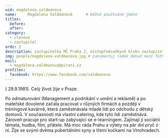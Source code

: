```yaml
---
uid: magdalena.valdmanova
name:     Magdalena Valdmanová  	# běžně používáné jméno
titles:
  before: 
  after: 
category:
  - clenove
  - zastupitel
ordz: 2
description: zastupitelka MČ Praha 2, místopředsedkyně klubu zastupitelů Pirátů MČ Praha 2, místopředsedkyně KS Praha
img: people/magdalena-valdmanova.jpg # zakomentuj radek dokud není fotka
mail:
  - magdalena.valdmanova@pirati.cz
profiles: 
  facebook: https://www.facebook.com/valdmanova
---
```


( 29.9.1981). Celý život žije v Praze.

Po odmaturování (Management a podnikání v umění a reklamě) a po mateřské dovolené začala pracovat v různých firmách a později v tréningové kavárně, která zaměstnávala mladé lidi po odchodu z dětský domovů. V současnosti má vlastní catering, kde tyto lidi zaměstnává. Zároveň pracuje pro start-up zabývající se e-learningem.
Zajímají jí sociální témata, hudba, film, přátele. Má moc ráda Prahu a výlety na pár dní pryč z ní.
Žije se svými dvěma pubertálními syny a třemi kočkami na Vinohradech.
